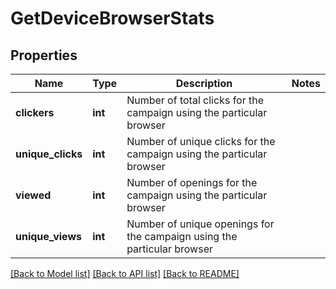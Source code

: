 # GetDeviceBrowserStats

## Properties
Name | Type | Description | Notes
------------ | ------------- | ------------- | -------------
**clickers** | **int** | Number of total clicks for the campaign using the particular browser | 
**unique_clicks** | **int** | Number of unique clicks for the campaign using the particular browser | 
**viewed** | **int** | Number of openings for the campaign using the particular browser | 
**unique_views** | **int** | Number of unique openings for the campaign using the particular browser | 

[[Back to Model list]](../README.md#documentation-for-models) [[Back to API list]](../README.md#documentation-for-api-endpoints) [[Back to README]](../README.md)


